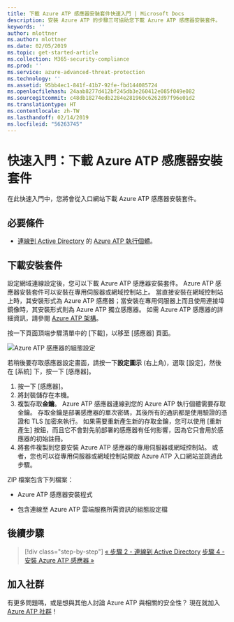 ```yaml
---
title: 下載 Azure ATP 感應器安裝套件快速入門 | Microsoft Docs
description: 安裝 Azure ATP 的步驟三可協助您下載 Azure ATP 感應器安裝套件。
keywords: ''
author: mlottner
ms.author: mlottner
ms.date: 02/05/2019
ms.topic: get-started-article
ms.collection: M365-security-compliance
ms.prod: ''
ms.service: azure-advanced-threat-protection
ms.technology: ''
ms.assetid: 95bb4ec1-841f-41b7-92fe-fbd144085724
ms.openlocfilehash: 24aab8277d412bf245db3e260412e085f049e082
ms.sourcegitcommit: c48db18274edb2284e281960c6262d97f96e01d2
ms.translationtype: HT
ms.contentlocale: zh-TW
ms.lasthandoff: 02/14/2019
ms.locfileid: "56263745"
---
```

# <a name="quickstart-download-the-azure-atp-sensor-setup-package"></a>快速入門：下載 Azure ATP 感應器安裝套件

在此快速入門中，您將會從入口網站下載 Azure ATP 感應器安裝套件。

## <a name="prerequisites"></a>必要條件

- [連線到 Active Directory](install-atp-step2.md) 的 [Azure ATP 執行個體](install-atp-step1.md)。

## <a name="download-the-setup-package"></a>下載安裝套件

設定網域連線設定後，您可以下載 Azure ATP 感應器安裝套件。 Azure ATP 感應器安裝套件可以安裝在專用伺服器或網域控制站上。 當直接安裝在網域控制站上時，其安裝形式為 Azure ATP 感應器；當安裝在專用伺服器上而且使用連接埠鏡像時，其安裝形式則為 Azure ATP 獨立感應器。 如需 Azure ATP 感應器的詳細資訊，請參閱 [Azure ATP 架構](atp-architecture.md)。 

按一下頁面頂端步驟清單中的 [下載]，以移至 [感應器] 頁面。

![Azure ATP 感應器的組態設定](media/atp-sensor-config.png)

 若稍後要存取感應器設定畫面，請按一下**設定圖示** (右上角)，選取 [設定]，然後在 [系統] 下，按一下 [感應器]。  

1. 按一下 [感應器]。
2. 將封裝儲存在本機。
3. 複製存取**金鑰**。 Azure ATP 感應器連線到您的 Azure ATP 執行個體需要存取金鑰。 存取金鑰是部署感應器的單次密碼，其後所有的通訊都是使用驗證的憑證和 TLS 加密來執行。 如果需要重新產生新的存取金鑰，您可以使用 [重新產生] 按鈕，而且它不會對先前部署的感應器有任何影響，因為它只會用於感應器的初始註冊。
4. 將套件複製到您要安裝 Azure ATP 感應器的專用伺服器或網域控制站。 或者，您也可以從專用伺服器或網域控制站開啟 Azure ATP 入口網站並跳過此步驟。

ZIP 檔案包含下列檔案：

- Azure ATP 感應器安裝程式

- 包含連線至 Azure ATP 雲端服務所需資訊的組態設定檔

## <a name="next-steps"></a>後續步驟

> [!div class="step-by-step"]
> [« 步驟 2 - 連線到 Active Directory](install-atp-step2.md)
> [步驟 4 - 安裝 Azure ATP 感應器 »](install-atp-step4.md)

## <a name="join-the-community"></a>加入社群

有更多問題嗎，或是想與其他人討論 Azure ATP 與相關的安全性？ 現在就加入 [Azure ATP 社群](https://aka.ms/azureatpcommunity)！
